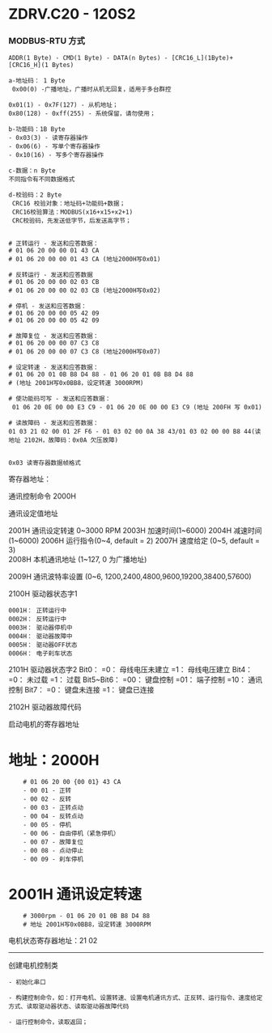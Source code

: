 # ZDRV.C20 - 120S2


### MODBUS-RTU 方式

    ADDR(1 Byte) - CMD(1 Byte) - DATA(n Bytes) - [CRC16_L](1Byte)+[CRC16_H](1 Bytes)

    a-地址码： 1 Byte
     0x00(0) -广播地址，广播时从机无回复，适用于多台群控
    
	0x01(1) - 0x7F(127) - 从机地址；
    0x80(128) - 0xff(255) - 系统保留，请勿使用；

    b-功能码：1B Byte
	- 0x03(3) - 读寄存器操作
    - 0x06(6) - 写单个寄存器操作
    - 0x10(16) - 写多个寄存器操作

	c-数据：n Byte
    不同指令有不同数据格式

    d-校验码：2 Byte
     CRC16 校验对象：地址码+功能码+数据；
     CRC16校验算法：MODBUS(x16+x15+x2+1)
     CRC校验码，先发送低字节，后发送高字节；


    # 正转运行 - 发送和应答数据： 
    # 01 06 20 00 00 01 43 CA 
    # 01 06 20 00 00 01 43 CA (地址2000H写0x01)

    # 反转运行 - 发送和应答数据
    # 01 06 20 00 00 02 03 CB
    # 01 06 20 00 00 02 03 CB (地址2000H写0x02)

    # 停机 - 发送和应答数据：
    # 01 06 20 00 00 05 42 09
    # 01 06 20 00 00 05 42 09

    # 故障复位 - 发送和应答数据：
    # 01 06 20 00 00 07 C3 C8
    # 01 06 20 00 00 07 C3 C8 (地址2000H写0x07)

    # 设定转速 - 发送和应答数据：
    # 01 06 20 01 0B B8 D4 88 - 01 06 20 01 0B B8 D4 88 
    # (地址 2001H写0x0BB8，设定转速 3000RPM)

    # 使功能码可写 - 发送和应答数据：
     01 06 20 0E 00 00 E3 C9 - 01 06 20 0E 00 00 E3 C9 (地址 200FH 写 0x01)

    # 读故障码 - 发送和应答数据：
    01 03 21 02 00 01 2F F6 - 01 03 02 00 0A 38 43/01 03 02 00 00 B8 44(读地址 2102H，故障码：0x0A 欠压故障)
	
	
	0x03 读寄存器数据帧格式
	
	
寄存器地址：

通讯控制命令 2000H 

通讯设定值地址 

2001H 通讯设定转速 0~3000 RPM
2003H 加速时间(1~6000)
2004H 减速时间(1~6000)
2006H 运行指令(0~4, default = 2)
2007H 速度给定 (0~5, default = 3)	
2008H 本机通讯地址 (1~127, 0 为广播地址)	

2009H 通讯波特率设置 (0~6, 1200,2400,4800,9600,19200,38400,57600)

2100H 驱动器状态字1

	0001H： 正转运行中
	0002H： 反转运行中
	0003H： 驱动器停机中
	0004H： 驱动器故障中
	0005H： 驱动器OFF状态
	0006H： 电子刹车状态
	
2101H 驱动器状态字2 
	Bit0： =0： 母线电压未建立
	=1： 母线电压建立
	Bit4： =0： 未过载
	=1： 过载
	Bit5~Bit6：
	=00： 键盘控制
	=01： 端子控制
	=10： 通讯控制
	Bit7： =0： 键盘未连接
	=1： 键盘已连接

2102H 驱动器故障代码


	
启动电机的寄存器地址	
	
 # 地址：2000H
        # 01 06 20 00 {00 01} 43 CA 
        - 00 01 - 正转
        - 00 02 - 反转
        - 00 03 - 正转点动
        - 00 04 - 反转点动
        - 00 05 - 停机
        - 00 06 - 自由停机（紧急停机）
        - 00 07 - 故障复位
        - 00 08 - 点动停止
        - 00 09 - 刹车停机
		
		
 # 2001H 通讯设定转速 
        # 3000rpm - 01 06 20 01 0B B8 D4 88 
        # 地址 2001H写0x0BB8，设定转速 3000RPM
		

电机状态寄存器地址：21 02




----

创建电机控制类

	- 初始化串口
	
	- 构建控制命令，如：打开电机、设置转速、设置电机通讯方式、正反转、运行指令、速度给定方式、读取驱动器状态、读取驱动器故障代码
	
	- 运行控制命令，读取返回； 
